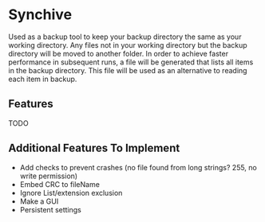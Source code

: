 # Synchive
Used as a backup tool to keep your backup directory the same as your working directory.
Any files not in your working directory but the backup directory will be moved to another folder.
In order to achieve faster performance in subsequent runs, a file will be generated that lists all
items in the backup directory. This file will be used as an alternative to reading each item in backup. 

## Features
TODO

## Additional Features To Implement
- Add checks to prevent crashes (no file found from long strings? 255, no write permission)
- Embed CRC to fileName
- Ignore List/extension exclusion
- Make a GUI
- Persistent settings

